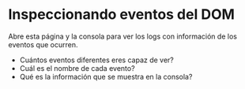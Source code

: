 # Inspeccionando eventos del DOM

Abre esta página y la consola para ver los logs con información de los eventos que ocurren. 

- Cuántos eventos diferentes eres capaz de ver?
- Cuál es el nombre de cada evento?
- Qué es la información que se muestra en la consola?

